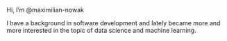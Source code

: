 
<!---
- 👀 I’m interested in ...
- 🌱 I’m currently learning ...
- 💞️ I’m looking to collaborate on ...
- 📫 How to reach me ...

maximilian-nowak/maximilian-nowak is a ✨ special ✨ repository because its `README.md` (this file) appears on your GitHub profile.
You can click the Preview link to take a look at your changes.
--->
Hi, I’m @maximilian-nowak

I have a background in software development and lately became more and more interested in the topic of data science and machine learning.

<!-- Check out my [portfolio](https://github.com/maximilian-nowak/Portfolio)
--->
